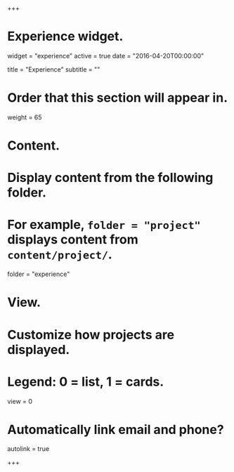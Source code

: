 +++
# Experience widget.
widget = "experience"
active = true
date = "2016-04-20T00:00:00"

title = "Experience"
subtitle = ""

# Order that this section will appear in.
weight = 65

# Content.
# Display content from the following folder.
# For example, `folder = "project"` displays content from `content/project/`.
folder = "experience"

# View.
# Customize how projects are displayed.
# Legend: 0 = list, 1 = cards.
view = 0

# Automatically link email and phone?
autolink = true

+++

